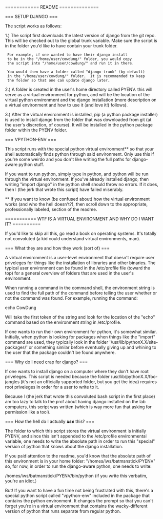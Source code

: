 ============ README ==============

=== SETUP DJANGO ===

The script works as follows:

1.)  The script first downloads the latest version of django
     from the git repo.  This will be checked out to the global
     trunk variable.  Make sure the script is in the folder you'd
     like to have contain your trunk folder.  

     For example, if one wanted to have their django install
     to be in the "/home/user/cowdung/" folder, you would copy
     the script into "/home/user/cowdung/" and run it in there.
     
     You would then have a folder called "django-trunk" (by default)
     in the "/home/user/cowdung/" folder.  It is recommended to keep
     the folder so that one can update django later.

2.)  A folder is created in the user's home directory called PYENV.
     this will serve as a virtual environment for python, and will
     be the location of the virtual python environment and the django
     installation (more description on a virtual environment and how
     to use it (and love it!) follows).

3.)  After the virtual environment is installed, pip (a python package
     installer) is used to install django from the folder that was
     downloaded from git (at the user's discretion, of course).  It 
     will be installed in the python package folder within the PYENV folder.

=== VPYTHON-ENV ===

This script runs with the special python virtual environment** so that your
shell automatically finds python through said environment.  Only use
this if you're some weirdo and you don't like writing the full paths for
django-aware python stuff.

If you want to run python, simply type in python, and python will be run
through the virtual environment.  If you've already installed django, then
writing "import django" in the python shell should throw no errors.  If it
does, then I (the jerk that wrote this script) have failed miserably.

** If you want to know (be confused about) how the virtual environment works
(and who the hell doesn't?), then scroll down to the appropriate,
professionally labeled, section of the readme.

=========== WTF IS A VIRTUAL ENVIRONMENT AND WHY DO I WANT IT? ==========

If you'd like to skip all this, go read a book on operating systems.  It's
totally not convoluted (a kid could understand virtual environments, man).

=== What they are and how they work (sort of) ===

A virtual environment is a user-level environment that doesn't require
user priveleges for things like the installation of libraries and other
binaries.  The typical user environment can be found in the /etc/profile
file (toward the top) for a general overview of folders that are used in
the user's environment.

When running a command in the command shell, the environment string is used
to find the full path of the command before telling the user whether or not
the command was found.  For example, running the command:

echo CowDung

Will take the first token of the string and look for the location of the "echo"
command based on the environment string in /etc/profile.

If one wants to run their own environment for python, it's somewhat similar.
Initially, when python is looking for packages when things like the "import"
command are used, they typically look in the folder
'/usr/lib/pythonX.X/site-packages/' or something similar before eventually
giving up and whining to the user that the package couldn't be found anywhere.

=== Why do I need crap for django? ===

If one wants to install django on a computer where they don't have root
priveleges. This script is needed because the folder /usr/lib/pythonX.X/foo-jangles
(it's not an officially supported folder, but you get the idea) requires root
priveleges in order for a user to write to it.  

Because I (the jerk that wrote this convoluted bash script in the first place) 
am too lazy to talk to the prof about having django installed on the lab computers, 
this script was written (which is way more fun that asking for 
permission like a tool).

=== How the hell do I actually ***use*** this? ===

The folder to which this script stores the virtual environment is initially PYENV,
and since this isn't appended to the /etc/profile environmental variable,
one needs to write the absolute path in order to run this "special" version of 
python that knows about the django installation.

If you paid attention to the readme, you'd know that the absolute path of
this environment is in your home folder: "/homes/iws/batmanstick/PYENV"
so, for now, in order to run the django-aware python, one needs to write:

/homes/iws/batmanstick/PYENV/bin/python (if you write this verbatim, you're an idiot.)

But!  If you want to have a fun time not being frustrated with this, there's
a special python script called "vpython-env" included in the package that contains
the python environment.  It changes the prompt so that you can't forget you're in 
a virtual environment that contains the wacky-different version of python that runs
separate from regular python.

